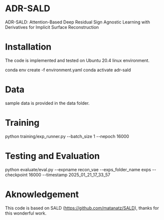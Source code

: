 # ADR-SALD
ADR-SALD: Attention-Based Deep Residual Sign Agnostic Learning with Derivatives for Implicit Surface Reconstruction 

# Installation 
The code is implemented and tested on Ubuntu 20.4 linux environment.

conda env create -f environment.yaml 
conda activate adr-sald
# Data 
sample data is provided in the data folder. 
# Training 
python training/exp_runner.py --batch_size 1 --nepoch 16000
# Testing and Evaluation 
python evaluate/eval.py --expname recon_vae --exps_folder_name exps --checkpoint 16000 --timestamp 2025_01_21_17_33_57 

# Aknowledgement 
This code is based on SALD (https://github.com/matanatz/SALD), thanks for this wonderful work.
